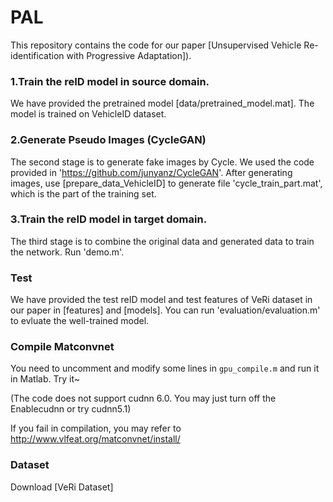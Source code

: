 # PAL
This repository contains the code for our paper [Unsupervised Vehicle Re-identification with Progressive Adaptation]).

### 1.Train the reID model in source domain.
We have provided the pretrained model [data/pretrained_model.mat]. The model is trained on VehicleID dataset.

### 2.Generate Pseudo Images (CycleGAN)
The second stage is to generate fake images by Cycle.
We used the code provided in 'https://github.com/junyanz/CycleGAN'.
After generating images, use [prepare_data_VehicleID] to generate file 'cycle_train_part.mat', which is the part of the training set.

### 3.Train the reID model in target domain.
The third stage is to combine the original data and generated data to train the network.
Run 'demo.m'.

### Test
We have provided the test reID model and test features of VeRi dataset in our paper in [features] and [models].
You can run 'evaluation/evaluation.m' to evluate the well-trained model.

### Compile Matconvnet
You need to uncomment and modify some lines in `gpu_compile.m` and run it in Matlab. Try it~

(The code does not support cudnn 6.0. You may just turn off the Enablecudnn or try cudnn5.1)

If you fail in compilation, you may refer to http://www.vlfeat.org/matconvnet/install/

### Dataset
Download [VeRi Dataset]